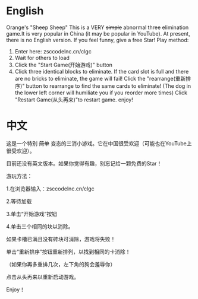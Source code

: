 # English
Orange's "Sheep Sheep"
This is a VERY ~~simple~~ abnormal three elimination game.It is very popular in China (it may be popular in YouTube). 
At present, there is no English version. If you feel funny, give a free Star!
Play method:
1. Enter here: zsccodelnc.cn/clgc
2. Wait for others to load
3. Click the "Start Game(开始游戏)" button
4. Click three identical blocks to eliminate. 
If the card slot is full and there are no bricks to eliminate, the game will fail! 
Click the "rearrange(重新排序)" button to rearrange to find the same cards to eliminate! 
(The dog in the lower left corner will humiliate you if you reorder more times)
Click "Restart Game(从头再来)"to restart game.
enjoy!
# 中文
这是一个特别 ~~简单~~ 变态的三消小游戏。它在中国很受欢迎（可能也在YouTube上很受欢迎）。


目前还没有英文版本。如果你觉得有趣，别忘记给一颗免费的Star！


游玩方法：


1.在浏览器输入：zsccodelnc.cn/clgc


2.等待加载


3.单击“开始游戏”按钮


4.单击三个相同的块以消除。


如果卡槽已满且没有砖块可消除，游戏将失败！


单击“重新排序”按钮重新排列，以找到相同的卡消除！


（如果你再多重排几次，左下角的狗会羞辱你）


点击从头再来以重新启动游戏。


Enjoy！


